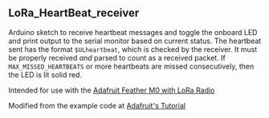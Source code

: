 ## LoRa_HeartBeat_receiver

Arduino sketch to receive heartbeat messages and toggle the onboard LED and print output to the serial monitor based on current status. The heartbeat sent has the format `$ULheartbeat`, which is checked by the receiver. It must be properly received *and* parsed to count as a received packet. If `MAX_MISSED_HEARTBEATS` or more heartbeats are missed consecutively, then the LED is lit solid red.

Intended for use with the [Adafruit Feather M0 with LoRa Radio](https://www.adafruit.com/product/3178)

Modified from the example code at [Adafruit's Tutorial](https://learn.adafruit.com/adafruit-feather-m0-radio-with-lora-radio-module/using-the-rfm-9x-radio)
